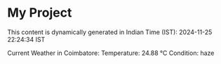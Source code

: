 # My Project

This content is dynamically generated in Indian Time (IST): 2024-11-25 22:24:34 IST


Current Weather in Coimbatore:
Temperature: 24.88 °C
Condition: haze
